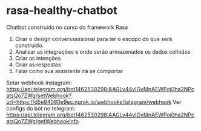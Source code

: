 # rasa-healthy-chatbot
Chatbot construido no curso do framework Rasa

1. Criar o design converssassional para ter o escopo do que será construído.
2. Analisar as integrações e onde serão armazenados os dados colhidos
3. Criar as intenções
4. Criar as respostas
5. Falar como sua assistente irá se comportar


Setar webhook instagram: https://api.telegram.org/bot1462530298:AAGLv44vIGvMnAEWPoj0ha2NPcatsQo7ZWg/setWebhook?url=https://d5e84080e9ec.ngrok.io/webhooks/telegram/webhook
Ver configs do bot no telegram: https://api.telegram.org/bot1462530298:AAGLv44vIGvMnAEWPoj0ha2NPcatsQo7ZWg/getWebhookInfo